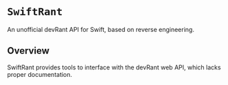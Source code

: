# ``SwiftRant``

An unofficial devRant API for Swift, based on reverse engineering.

## Overview

SwiftRant provides tools to interface with the devRant web API, which lacks proper documentation.
